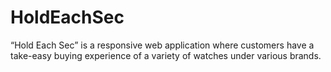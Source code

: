 # HoldEachSec
“Hold Each Sec” is a responsive web application where customers have a take-easy buying experience of a variety of watches under various brands.
